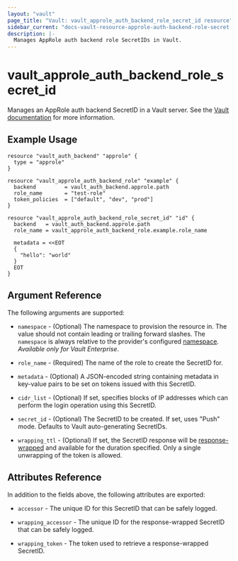 ```yaml
---
layout: "vault"
page_title: "Vault: vault_approle_auth_backend_role_secret_id resource"
sidebar_current: "docs-vault-resource-approle-auth-backend-role-secret-id"
description: |-
  Manages AppRole auth backend role SecretIDs in Vault.
---
```


# vault\_approle\_auth\_backend\_role\_secret\_id

Manages an AppRole auth backend SecretID in a Vault server. See the [Vault
documentation](https://www.vaultproject.io/docs/auth/approle) for more
information.

## Example Usage

```hcl
resource "vault_auth_backend" "approle" {
  type = "approle"
}

resource "vault_approle_auth_backend_role" "example" {
  backend         = vault_auth_backend.approle.path
  role_name       = "test-role"
  token_policies  = ["default", "dev", "prod"]
}

resource "vault_approle_auth_backend_role_secret_id" "id" {
  backend   = vault_auth_backend.approle.path
  role_name = vault_approle_auth_backend_role.example.role_name

  metadata = <<EOT
  {
    "hello": "world"
  }
  EOT
}
```

## Argument Reference

The following arguments are supported:

* `namespace` - (Optional) The namespace to provision the resource in.
  The value should not contain leading or trailing forward slashes.
  The `namespace` is always relative to the provider's configured [namespace](../index.html#namespace).
   *Available only for Vault Enterprise*.

* `role_name` - (Required) The name of the role to create the SecretID for.

* `metadata` - (Optional) A JSON-encoded string containing metadata in
  key-value pairs to be set on tokens issued with this SecretID.

* `cidr_list` - (Optional) If set, specifies blocks of IP addresses which can
  perform the login operation using this SecretID.

* `secret_id` - (Optional) The SecretID to be created. If set, uses "Push"
  mode.  Defaults to Vault auto-generating SecretIDs.

* `wrapping_ttl` - (Optional) If set, the SecretID response will be
  [response-wrapped](https://www.vaultproject.io/docs/concepts/response-wrapping)
  and available for the duration specified. Only a single unwrapping of the
  token is allowed.

## Attributes Reference

In addition to the fields above, the following attributes are exported:

* `accessor` - The unique ID for this SecretID that can be safely logged.

* `wrapping_accessor` - The unique ID for the response-wrapped SecretID that can
   be safely logged.

* `wrapping_token` - The token used to retrieve a response-wrapped SecretID.
